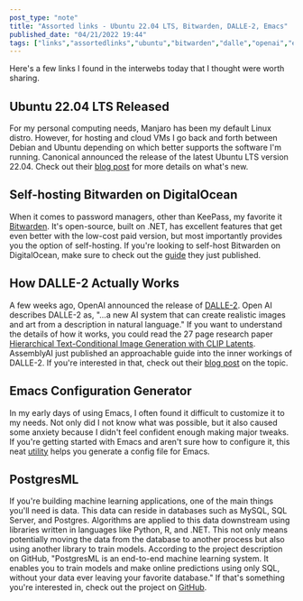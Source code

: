 ```yaml
---
post_type: "note" 
title: "Assorted links - Ubuntu 22.04 LTS, Bitwarden, DALLE-2, Emacs"
published_date: "04/21/2022 19:44"
tags: ["links","assortedlinks","ubuntu","bitwarden","dalle","openai","emacs","linkblog"]
---
```


Here's a few links I found in the interwebs today that I thought were worth sharing.

## Ubuntu 22.04 LTS Released

For my personal computing needs, Manjaro has been my default Linux distro. However, for hosting and cloud VMs I go back and forth between Debian and Ubuntu depending on which better supports the software I'm running. Canonical announced the release of the latest Ubuntu LTS version 22.04. Check out their [blog post](https://ubuntu.com/blog/ubuntu-22-04-lts-released) for more details on what's new. 

## Self-hosting Bitwarden on DigitalOcean

When it comes to password managers, other than KeePass, my favorite it [Bitwarden](https://bitwarden.com/). It's open-source, built on .NET, has excellent features that get even better with the low-cost paid version, but most importantly provides you the option of self-hosting. If you're looking to self-host Bitwarden on DigitalOcean, make sure to check out the [guide](https://bitwarden.com/blog/digitalocean-marketplace/) they just published. 

## How DALLE-2 Actually Works

A few weeks ago, OpenAI announced the release of [DALLE-2](https://openai.com/dall-e-2/). Open AI describes DALLE-2 as, "...a new AI system that can create realistic images and art from a description in natural language." If you want to understand the details of how it works, you could read the 27 page research paper [Hierarchical Text-Conditional
Image Generation with CLIP Latents](https://arxiv.org/pdf/2204.06125.pdf). AssemblyAI just published an approachable guide into the inner workings of DALLE-2. If you're interested in that, check out their [blog post](https://www.assemblyai.com/blog/how-dall-e-2-actually-works/) on the topic.  

## Emacs Configuration Generator

In my early days of using Emacs, I often found it difficult to customize it to my needs. Not only did I not know what was possible, but it also caused some anxiety because I didn't feel confident enough making major tweaks. If you're getting started with Emacs and aren't sure how to configure it, this neat [utility](https://emacs.amodernist.com/) helps you generate a config file for Emacs.

## PostgresML 

If you're building machine learning applications, one of the main things you'll need is data. This data can reside in databases such as MySQL, SQL Server, and Postgres. Algorithms are applied to this data downstream using libraries written in languages like Python, R, and .NET. This not only means potentially moving the data from the database to another process but also using another library to train models. According to the project description on GitHub, "PostgresML is an end-to-end machine learning system. It enables you to train models and make online predictions using only SQL, without your data ever leaving your favorite database." If that's something you're interested in, check out the project on [GitHub](https://github.com/postgresml/postgresml). 